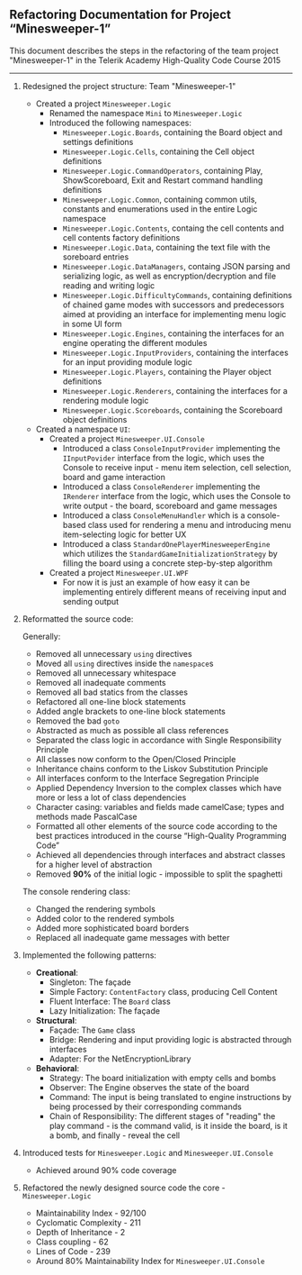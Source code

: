 Refactoring Documentation for Project “Minesweeper-1”
------------------------------------------------------
This document describes the steps in the refactoring of the team project "Minesweeper-1" 
in the Telerik Academy High-Quality Code Course 2015

------------------------------------------------------
1. Redesigned the project structure: Team "Minesweeper-1"
	- Created a project `Minesweeper.Logic`
		- Renamed the namespace `Mini` to `Minesweeper.Logic`
		- Introduced the following namespaces:
			- `Minesweeper.Logic.Boards`, containing the Board object and settings definitions
			- `Minesweeper.Logic.Cells`, containing the Cell object definitions
			- `Minesweeper.Logic.CommandOperators`, containing Play, ShowScoreboard, Exit and Restart command handling definitions
			- `Minesweeper.Logic.Common`, containing common utils, constants and enumerations used in the entire Logic namespace
			- `Minesweeper.Logic.Contents`, containg  the cell contents and cell contents factory definitions
			- `Minesweeper.Logic.Data`, containing the text file with the soreboard entries
			- `Minesweeper.Logic.DataManagers`, containg JSON parsing and serializing logic, as well as encryption/decryption and file reading and writing logic
			- `Minesweeper.Logic.DifficultyCommands`, containing definitions of chained game modes with successors and predecessors aimed at providing an interface for implementing menu logic in some UI form
			- `Minesweeper.Logic.Engines`, containing the interfaces for an engine operating the different modules
			- `Minesweeper.Logic.InputProviders`, containing the interfaces for an input providing module logic
			- `Minesweeper.Logic.Players`, containing the Player object definitions
			- `Minesweeper.Logic.Renderers`, containing the interfaces for a rendering module logic
			- `Minesweeper.Logic.Scoreboards`, containing the Scoreboard object definitions
	- Created a namespace `UI`:
		- Created a project `Minesweeper.UI.Console`
			- Introduced a class `ConsoleInputProvider` implementing the `IInputPovider` interface from the logic, which uses the Console to receive input - menu item selection, cell selection, board and game interaction
			- Introduced a class `ConsoleRenderer` implementing the `IRenderer` interface from the logic, which uses the Console to write output - the board, scoreboard and game messages
			- Introduced a class `ConsoleMenuHandler` which is a console-based class used for rendering a menu and introducing menu item-selecting logic for better UX
			- Introduced a class `StandardOnePlayerMinesweeperEngine` which utilizes the `StandardGameInitializationStrategy` by filling the board using a concrete step-by-step algorithm
		- Created a project `Minesweeper.UI.WPF`
			- For now it is just an example of how easy it can be implementing entirely different means of receiving input and sending output

2. Reformatted the source code:

    Generally:
	- Removed all unnecessary `using` directives
	- Moved all `using` directives inside the `namespace`s
	- Removed all unnecessary whitespace
	- Removed all inadequate comments
	- Removed all bad statics from the classes
	- Refactored all one-line block statements
	- Added angle brackets to one-line block statements
	- Removed the bad `goto`
	- Abstracted as much as possible all class references
	- Separated the class logic in accordance with Single Responsibility Principle
	- All classes now conform to the Open/Closed Principle
	- Inheritance chains conform to the Liskov Substitution Principle
	- All interfaces conform to the Interface Segregation Principle
	- Applied Dependency Inversion to the complex classes which have more or less a lot of class dependencies
	- Character casing: variables and fields made camelCase; types and methods made PascalCase
	- Formatted all other elements of the source code according to the best practices introduced in the course “High-Quality Programming Code”
	- Achieved all dependencies through interfaces and abstract classes for a higher level of abstraction
	- Removed **90%** of the initial logic - impossible to split the spaghetti 
	
	The console rendering class:
	- Changed the rendering symbols
	- Added color to the rendered symbols
	- Added more sophisticated board borders
	- Replaced all inadequate game messages with better

3. Implemented the following patterns:
   - **Creational**: 
	   - Singleton: The façade
	   - Simple Factory: `ContentFactory` class, producing Cell Content
	   - Fluent Interface: The `Board` class
	   - Lazy Initialization: The façade
   - **Structural**: 
	   - Façade: The `Game` class
	   - Bridge: Rendering and input providing logic is abstracted through interfaces
	   - Adapter: For the NetEncryptionLibrary
   - **Behavioral**: 
	   - Strategy: The board initialization with empty cells and bombs
	   - Observer: The Engine observes the state of the board
	   - Command: The input is being translated to engine instructions by being processed by their corresponding commands
	   - Chain of Responsibility: The different stages of "reading" the play command - is the command valid, is it inside the board, is it a bomb, and finally - reveal the cell 

4. Introduced tests for `Minesweeper.Logic` and `Minesweeper.UI.Console`
	- Achieved around 90% code coverage

5. Refactored the newly designed source code the core - `Minesweeper.Logic`
	- Maintainability Index - 92/100
	- Cyclomatic Complexity - 211
	- Depth of Inheritance - 2
	- Class coupling - 62
	- Lines of Code - 239
	- Around 80% Maintainability Index for `Minesweeper.UI.Console`
